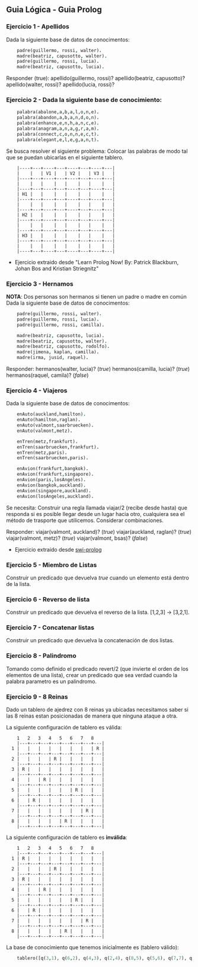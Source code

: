 ## Guia Lógica - Guia Prolog

### Ejercicio 1 - Apellidos

Dada la siguiente base de datos de conocimentos:

```prolog
    padre(guillermo, rossi, walter).
    madre(beatriz, capusotto, walter).
    padre(guillermo, rossi, lucia).
    madre(beatriz, capusotto, lucia).
```

Responder (true):
apellido(guillermo, rossi)?
apellido(beatriz, capusotto)?
apellido(walter, rossi)?
apellido(lucia, rossi)?


### Ejercicio 2 - Dada la siguiente base de conocimiento:

```prolog
    palabra(abalone,a,b,a,l,o,n,e).
    palabra(abandon,a,b,a,n,d,o,n).
    palabra(enhance,e,n,h,a,n,c,e).
    palabra(anagram,a,n,a,g,r,a,m).
    palabra(connect,c,o,n,n,e,c,t).
    palabra(elegant,e,l,e,g,a,n,t).
```

Se busca resolver el siguiente problema: Colocar las palabras de modo tal que se puedan ubicarlas en el siguiente tablero.
```
    |----+---+----+---+----+---+----+---|
    |    |   | V1 |   | V2 |   | V3 |   |
    |----+---+----+---+----+---+----+---|
    |    |   |    |   |    |   |    |   | 
    |----+---+----+---+----+---+----+---|
    | H1 |   |    |   |    |   |    |   |
    |----+---+----+---+----+---+----+---|
    |    |   |    |   |    |   |    |   |
    |----+---+----+---+----+---+----+---|
    | H2 |   |    |   |    |   |    |   |
    |----+---+----+---+----+---+----+---|
    |    |   |    |   |    |   |    |   |
    |----+---+----+---+----+---+----+---|
    | H3 |   |    |   |    |   |    |   |
    |----+---+----+---+----+---+----+---|
    |    |   |    |   |    |   |    |   | 
    |----+---+----+---+----+---+----+---|
```

* Ejercicio extraido desde "Learn Prolog Now! By: Patrick Blackburn, Johan Bos and Kristian Striegnitz"

### Ejercicio 3 - Hernamos

**NOTA**: Dos personas son hermanos si tienen un padre o madre en común
Dada la siguiente base de datos de conocimentos:

```prolog
    padre(guillermo, rossi, walter).
    padre(guillermo, rossi, lucia).
    padre(guillermo, rossi, camilla).

    madre(beatriz, capusotto, lucia).
    madre(beatriz, capusotto, walter).
    madre(beatriz, capusotto, rodolfo).
    madre(jimena, kaplan, camilla).
    madre(irma, jusid, raquel).
```

Responder:
hermanos(walter, lucia)? (*true*)
hermanos(camilla, lucia)? (*true*)
hermanos(raquel, camila)? (*false*)

### Ejercicio 4 - Viajeros

Dada la siguiente base de datos de conocimentos:

```prolog
    enAuto(auckland,hamilton).
    enAuto(hamilton,raglan).
    enAuto(valmont,saarbruecken).
    enAuto(valmont,metz).

    enTren(metz,frankfurt).
    enTren(saarbruecken,frankfurt).
    enTren(metz,paris).
    enTren(saarbruecken,paris).

    enAvion(frankfurt,bangkok).
    enAvion(frankfurt,singapore).
    enAvion(paris,losAngeles).
    enAvion(bangkok,auckland).
    enAvion(singapore,auckland).
    enAvion(losAngeles,auckland).
```

Se necesita: Construir una regla llamada viajar/2 (recibe desde hasta) que responda si es posible llegar desde un lugar hacia otro, cualquiera sea el método de trasporte que utilicemos. Considerar combinaciones.

Responder:
viajar(valmont, auckland)? (*true*)
viajar(auckland, raglan)? (*true*)
viajar(valmont, metz)? (*true*)
viajar(valmont, bsas)? (*false*)


* Ejercicio extraido desde [swi-prolog](http://lpn.swi-prolog.org/lpnpage.php?pagetype=html&pageid=lpn-htmlse12)

### Ejercicio 5 - Miembro de Listas

Construir un predicado que devuelva *true* cuando un elemento está dentro de la lista.

### Ejercicio 6 - Reverso de lista

Construir un predicado que devuelva el reverso de la lista. [1,2,3] -> [3,2,1].

### Ejercicio 7 - Concatenar listas

Construir un predicado que devuelva la concatenación de dos listas.

### Ejercicio 8 - Palindromo

Tomando como definido el predicado revert/2 (que invierte el orden de los elementos de una lista), crear un predicado que sea verdad cuando la palabra parametro es un palindromo.

### Ejercicio 9 - 8 Reinas

Dado un tablero de ajedrez con 8 reinas ya ubicadas necesitamos saber si las 8 reinas estan posicionadas de manera que ninguna ataque a otra.

La siguiente configuración de tablero es válida:
```
    1   2   3   4   5   6   7   8
    |---+---+---+---+---+---+---+---|
  1 |   |   |   |   |   |   |   | R | 
    |---+---+---+---+---+---+---+---|
  2 |   |   |   | R |   |   |   |   | 
    |---+---+---+---+---+---+---+---|
  3 | R |   |   |   |   |   |   |   | 
    |---+---+---+---+---+---+---+---|
  4 |   |   | R |   |   |   |   |   |
    |---+---+---+---+---+---+---+---|
  5 |   |   |   |   |   | R |   |   |
    |---+---+---+---+---+---+---+---|
  6 |   | R |   |   |   |   |   |   |
    |---+---+---+---+---+---+---+---|
  7 |   |   |   |   |   |   | R |   |
    |---+---+---+---+---+---+---+---|
  8 |   |   |   |   | R |   |   |   |
    |---+---+---+---+---+---+---+---|
```

La siguiente configuración de tablero es **inválida**:

```
    1   2   3   4   5   6   7   8
    |---+---+---+---+---+---+---+---|
  1 | R |   |   |   |   |   |   |   | 
    |---+---+---+---+---+---+---+---|
  2 |   |   |   | R |   |   |   |   | 
    |---+---+---+---+---+---+---+---|
  3 | R |   |   |   |   |   |   |   | 
    |---+---+---+---+---+---+---+---|
  4 |   |   | R |   |   |   |   |   |
    |---+---+---+---+---+---+---+---|
  5 |   |   |   |   |   | R |   |   |
    |---+---+---+---+---+---+---+---|
  6 |   | R |   |   |   |   |   |   |
    |---+---+---+---+---+---+---+---|
  7 |   |   |   |   |   |   | R |   |
    |---+---+---+---+---+---+---+---|
  8 |   |   |   |   | R |   |   |   |
    |---+---+---+---+---+---+---+---|
```

La base de conocimiento que tenemos inicialmente es (tablero válido):

```prolog
    tablero([q(3,1), q(6,2), q(4,3), q(2,4), q(8,5), q(5,6), q(7,7), q(1,8)]).
```
